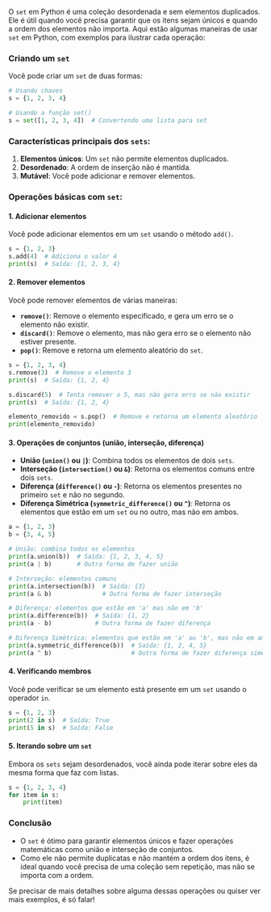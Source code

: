 O `set` em Python é uma coleção desordenada e sem elementos duplicados. Ele é útil quando você precisa garantir que os itens sejam únicos e quando a ordem dos elementos não importa. Aqui estão algumas maneiras de usar `set` em Python, com exemplos para ilustrar cada operação:

### Criando um `set`
Você pode criar um `set` de duas formas:

```python
# Usando chaves
s = {1, 2, 3, 4}

# Usando a função set()
s = set([1, 2, 3, 4])  # Convertendo uma lista para set
```

### Características principais dos `sets`:
1. **Elementos únicos**: Um `set` não permite elementos duplicados.
2. **Desordenado**: A ordem de inserção não é mantida.
3. **Mutável**: Você pode adicionar e remover elementos.

### Operações básicas com `set`:

#### 1. Adicionar elementos
Você pode adicionar elementos em um `set` usando o método `add()`.

```python
s = {1, 2, 3}
s.add(4)  # Adiciona o valor 4
print(s)  # Saída: {1, 2, 3, 4}
```

#### 2. Remover elementos
Você pode remover elementos de várias maneiras:

- **`remove()`**: Remove o elemento especificado, e gera um erro se o elemento não existir.
- **`discard()`**: Remove o elemento, mas não gera erro se o elemento não estiver presente.
- **`pop()`**: Remove e retorna um elemento aleatório do `set`.

```python
s = {1, 2, 3, 4}
s.remove(3)  # Remove o elemento 3
print(s)  # Saída: {1, 2, 4}

s.discard(5)  # Tenta remover o 5, mas não gera erro se não existir
print(s)  # Saída: {1, 2, 4}

elemento_removido = s.pop()  # Remove e retorna um elemento aleatório
print(elemento_removido)
```

#### 3. Operações de conjuntos (união, interseção, diferença)

- **União (`union()` ou `|`)**: Combina todos os elementos de dois `sets`.
- **Interseção (`intersection()` ou `&`)**: Retorna os elementos comuns entre dois `sets`.
- **Diferença (`difference()` ou `-`)**: Retorna os elementos presentes no primeiro `set` e não no segundo.
- **Diferença Simétrica (`symmetric_difference()` ou `^`)**: Retorna os elementos que estão em um `set` ou no outro, mas não em ambos.

```python
a = {1, 2, 3}
b = {3, 4, 5}

# União: combina todos os elementos
print(a.union(b))  # Saída: {1, 2, 3, 4, 5}
print(a | b)       # Outra forma de fazer união

# Interseção: elementos comuns
print(a.intersection(b))  # Saída: {3}
print(a & b)              # Outra forma de fazer interseção

# Diferença: elementos que estão em 'a' mas não em 'b'
print(a.difference(b))  # Saída: {1, 2}
print(a - b)            # Outra forma de fazer diferença

# Diferença Simétrica: elementos que estão em 'a' ou 'b', mas não em ambos
print(a.symmetric_difference(b))  # Saída: {1, 2, 4, 5}
print(a ^ b)                      # Outra forma de fazer diferença simétrica
```

#### 4. Verificando membros
Você pode verificar se um elemento está presente em um `set` usando o operador `in`.

```python
s = {1, 2, 3}
print(2 in s)  # Saída: True
print(5 in s)  # Saída: False
```

#### 5. Iterando sobre um `set`
Embora os `sets` sejam desordenados, você ainda pode iterar sobre eles da mesma forma que faz com listas.

```python
s = {1, 2, 3, 4}
for item in s:
    print(item)
```

### Conclusão
- O `set` é ótimo para garantir elementos únicos e fazer operações matemáticas como união e interseção de conjuntos.
- Como ele não permite duplicatas e não mantém a ordem dos itens, é ideal quando você precisa de uma coleção sem repetição, mas não se importa com a ordem.

Se precisar de mais detalhes sobre alguma dessas operações ou quiser ver mais exemplos, é só falar!